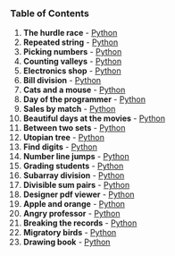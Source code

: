 ### Table of Contents
1. __The hurdle race__ - [Python](The%20Hurdle%20Race.py)
1. __Repeated string__ - [Python](Repeated%20String.py)
1. __Picking numbers__ - [Python](Picking%20Numbers.py)
1. __Counting valleys__ - [Python](Counting%20Valleys.py)
1. __Electronics shop__ - [Python](Electronics%20Shop.py)
1. __Bill division__ - [Python](Bill%20Division.py)
1. __Cats and a mouse__ - [Python](Cats%20and%20a%20Mouse.py)
1. __Day of the programmer__ - [Python](Day%20of%20the%20Programmer.py)
1. __Sales by match__ - [Python](Sales%20by%20Match.py)
1. __Beautiful days at the movies__ - [Python](Beautiful%20Days%20at%20the%20Movies.py)
1. __Between two sets__ - [Python](Between%20Two%20Sets.py)
1. __Utopian tree__ - [Python](Utopian%20Tree.py)
1. __Find digits__ - [Python](Find%20Digits.py)
1. __Number line jumps__ - [Python](Number%20Line%20Jumps.py)
1. __Grading students__ - [Python](Grading%20Students.py)
1. __Subarray division__ - [Python](Subarray%20Division.py)
1. __Divisible sum pairs__ - [Python](Divisible%20Sum%20Pairs.py)
1. __Designer pdf viewer__ - [Python](Designer%20PDF%20Viewer.py)
1. __Apple and orange__ - [Python](Apple%20and%20Orange.py)
1. __Angry professor__ - [Python](Angry%20Professor.py)
1. __Breaking the records__ - [Python](Breaking%20the%20Records.py)
1. __Migratory birds__ - [Python](Migratory%20Birds.py)
1. __Drawing book__ - [Python](Drawing%20Book.py)
